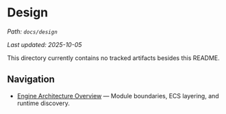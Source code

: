 # Design

_Path: `docs/design`_

_Last updated: 2025-10-05_


This directory currently contains no tracked artifacts besides this README.

## Navigation

- [Engine Architecture Overview](architecture.md) — Module boundaries, ECS layering, and runtime discovery.
